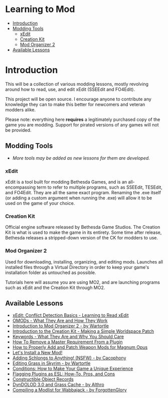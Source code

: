 # Learning to Mod

- [Introduction](#introduction)
- [Modding Tools](#modding-tools)
  - [xEdit](#xedit)
  - [Creation Kit](#creation-kit)
  - [Mod Organizer 2](#mod-organizer-2)
- [Available Lessons](#available-lessons)



# Introduction

This will be a collection of various modding lessons, mostly revolving around how to read, use, and edit xEdit (SSEEdit and FO4Edit).

This project will be open source. I encourage anyone to contribute any knowledge they can to make this better for newcomers and veteran modders alike.

Please note: everything here **requires** a legitimately purchased copy of the game you are modding. Support for pirated versions of any games will not be provided.

## Modding Tools

  -  *More tools may be added as new lessons for them are developed.*

### xEdit

xEdit is a tool built for modding Bethesda Games, and is an all-encompassing term to refer to multiple programs, such as SSEEdit, TESEdit, and FO4Edit. They are all the same exact program. Renaming the .exe itself (or adding a custom argument when running the .exe) will allow it to be used on the game of your choice.

### Creation Kit

Official engine software released by Bethesda Game Studios. The Creation Kit is what is used to make the game in its entirety. Some time after release, Bethesda releases a stripped-down version of the CK for modders to use.

### Mod Organizer 2

Used for downloading, installing, organizing, and editing mods. Launches all installed files through a Virtual Directory in order to keep your game's installation folder as untouched as possible.

Tutorials here will assume you are using MO2, and are launching programs such as xEdit and the Creation Kit through MO2.

## Available Lessons

-  [xEdit: Conflict Detection Basics - Learning to Read xEdit](https://github.com/LivelyDismay/Learn-To-Mod/blob/d2f265d8bd10b9711f2769594e7c3c5afabaf261/lessons/Conflict%20Basics.md)  
-  [OMODs - What They Are and How They Work](https://github.com/LivelyDismay/Learn-To-Mod/blob/454ff9bb7a720273f9102c56c746509fabf5268b/lessons/OMODs%20Tutorial.md)  
-  [Introduction to Mod Organizer 2 - by Wartortle](https://github.com/LivelyDismay/Learn-To-Mod/blob/45924ba2654319ba868cfa69495fb6ff3c9bfa44/lessons/Introduction%20to%20MO2.md)  
-  [Introduction to the Creation Kit - Making a Simple Worldspace Patch](https://github.com/LivelyDismay/Learn-To-Mod/blob/8058e13851771ea29cc9c7ab648f21e4e279bda2/lessons/Making%20a%20Simple%20Patch%20With%20the%20CK.md)  
-  [Keywords - What They Are and Why You Should Care](https://github.com/LivelyDismay/Learn-To-Mod/blob/cd1a2c2edc7bd9873eefa0aa8d523d8f044d8a72/lessons/Keywords%20Intro.md)  
-  [How To Remove a Master Requirement From a Plugin](https://github.com/LivelyDismay/Learn-To-Mod/blob/4975dfb6740d93d25e3eba89895238d4663aaea6/lessons/Remove-a-Master.md)  
-  [How to Properly Add and Patch Weapon Mods for Magnum Opus](https://github.com/LivelyDismay/Learn-To-Mod/blob/e700e10be41c1a70955e8426aee040bc647d90b3/lessons/Weapon%20Patching%20for%20Magnum%20Opus.md)  
-  [Let's Install a New Mod!](https://github.com/LivelyDismay/Learn-To-Mod/blob/5a5b922602a09e1a3d175658fc1f98b81d31d790/lessons/Install%20a%20New%20Mod.md)  
-  [Adding Schlongs to Anything! (NSFW) - by Cacophony](https://github.com/LivelyDismay/Learn-To-Mod/blob/6508d7c1a670f0843758426414eaf0f814bdb302/lessons/Adding%20Schlongs%20to%20Anything%20(NSFW).md)  
-  [Editing Grass in Skyrim - by Wartortle](https://github.com/LivelyDismay/Learn-To-Mod/blob/d6463f337d70cc8953e674fccedf9104feee6325/lessons/Editing%20Grass%20in%20Skyrim.md)  
-  [Conditions: How to Make Your Game a Unique Experience](https://github.com/LivelyDismay/Learn-To-Mod/blob/ae20498aa9f9ce8a146c9eb9346d19df08139408/lessons/Conditions.md)
-  [Flagging Plugins as ESL: How-To, Pros, and Cons](https://github.com/LivelyDismay/Learn-To-Mod/blob/19f7c8d14daddadc1a6c0ec5c1ac9189878a9fd6/lessons/ESLFlagging.md)
-  [Constructible Object Records](https://github.com/LivelyDismay/Learn-To-Mod/blob/ce929761139c0110e434e166faae81d33f06eb82/lessons/Creating%20COBJs.md)
-  [DynDOLOD 3.0 and Grass Cache - by Althro](https://github.com/LivelyDismay/Learn-To-Mod/blob/c176a650828eeb0394c007995d024a3e7eae1227/lessons/DynDOLOD%203.0%20and%20Grass%20Cache.md)
-  [Compiling a Modlist for Wabbajack - by ForgottenGlory](https://github.com/LivelyDismay/Learn-To-Mod/blob/b8ef1ef6b0929d59657091dcb7101371974b17ab/lessons/Compiling%20a%20Modlist%20for%20Wabbajack.md)
